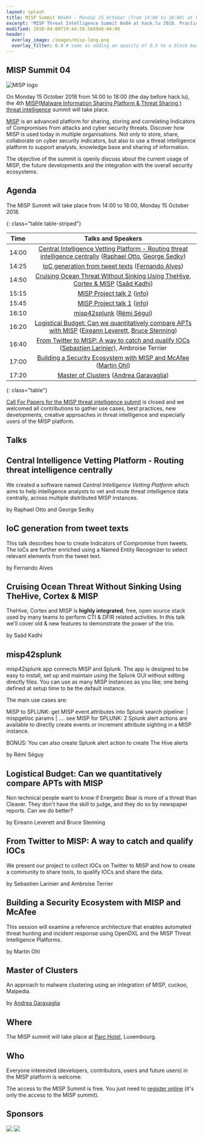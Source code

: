 ```yaml
---
layout: splash
title: MISP Summit #0x04 - Monday 15 October (from 14:00 to 18:00) at hack.lu 2018
excerpt: "MISP Threat Intelligence Summit 0x04 at hack.lu 2018. Practical threat intelligence and information sharing for everyone."
modified: 2018-04-09T19:44:38.564948-04:00
header:
  overlay_image: /images/misp-long.png
  overlay_filter: 0.4 # same as adding an opacity of 0.5 to a black background
---
```


MISP Summit 04
--------------

![MISP logo](https://raw.githubusercontent.com/MISP/MISP/2.4/INSTALL/logos/misp-logo.png)

On Monday 15 October 2018 from 14:00 to 18:00 (the day before hack.lu), the 4th [MISP(Malware Information Sharing Platform & Threat Sharing
) threat intelligence](http://www.misp-project.org/) summit will take place.


[MISP](http://www.misp-project.org/) is an advanced platform for sharing, storing and correlating Indicators of Compromises from attacks and cyber security threats.
Discover how MISP is used today in multiple organisations. Not only to store, share, collaborate on cyber security indicators, but also to use a threat intelligence platform
to support analysts, knowledge base and sharing of information.

The objective of the summit is openly discuss about the current usage of MISP, the future developments and the integration with the overall security ecosystems.

Agenda
------

The MISP Summit will take place from 14:00 to 18:00, Monday 15 October 2018.

{: class="table table-striped"}

| Time | Talks and Speakers |
|:----:|:------------------:|
| 14:00 | [Central Intelligence Vetting Platform - Routing threat intelligence centrally](https://2018.hack.lu/misp-summit/#central-intelligence-vetting-platform---routing-threat-intelligence-centrally) ([Raphael Otto](https://2018.hack.lu/misp-summit/#Raphael+Otto), [George Sedky](https://2018.hack.lu/misp-summit/#George+Sedky)) |
| 14:25 | [IoC generation from tweet texts](https://2018.hack.lu/misp-summit/#ioc-generation-from-tweet-texts) ([Fernando Alves](https://2018.hack.lu/misp-summit/#Fernando+Alves)) |
| 14:50 | [Cruising Ocean Threat Without Sinking Using TheHive, Cortex & MISP](https://2018.hack.lu/misp-summit/#cruising-ocean-threat-without-sinking-using-thehive-cortex--misp) ([Saâd Kadhi](https://2018.hack.lu/misp-summit/#Sa%C3%A2d+Kadhi)) |
| 15:15 | [MISP Project talk 2](https://2018.hack.lu/misp-summit/#MISP+Project+talk+2) ([info](https://2018.hack.lu/misp-summit/#info)) |
| 15:45 | [MISP Project talk 1](https://2018.hack.lu/misp-summit/#MISP+Project+talk+1) ([info](https://2018.hack.lu/misp-summit/#info)) |
| 16:10 | [misp42splunk](https://2018.hack.lu/misp-summit/#misp42splunk) ([Rémi Ségui]()) |
| 16:20 | [Logistical Budget: Can we quantitatively compare APTs with MISP](https://2018.hack.lu/misp-summit/#logistical-budget-can-we-quantitatively-compare-apts-with-misp) ([Eireann Leverett](https://2018.hack.lu/misp-summit/#Eireann+Leverett), [Bruce Stenning](https://2018.hack.lu/misp-summit/#Bruce+Stenning)) |
| 16:40 | [From Twitter to MISP: A way to catch and qualify IOCs](https://2018.hack.lu/misp-summit/#from-twitter-to-misp-a-way-to-catch-and-qualify-iocs) ([Sebastien Larinier](https://2018.hack.lu/misp-summit/#Sebastien+Larinier)),  Ambroise Terrier|
| 17:00 | [Building a Security Ecosystem with MISP and McAfee](https://2018.hack.lu/misp-summit/#building-a-security-ecosystem-with-misp-and-mcafee) ([Martin Ohl](https://2018.hack.lu/misp-summit/#Martin+Ohl)) |
| 17:20 | [Master of Clusters](https://2018.hack.lu/misp-summit/#master-of-clusters) ([Andrea Garavaglia](https://2018.hack.lu/misp-summit/#Andrea+Garavaglia)) |
{: class="table"}


[Call For Papers for the MISP threat intelligence submit](https://cfp.hack.lu/misp0x4/) is closed and we welcomed all contributions to gather use cases, best practices, new developments, creative approaches in threat intelligence and especially users of the MISP platform.

Talks
-----

## Central Intelligence Vetting Platform - Routing threat intelligence centrally

We created a software named *Central Intelligence Vetting Platform* which aims to help intelligence analysts to vet and route threat intelligence data centrally, across multiple distributed MISP instances.

by Raphael Otto and George Sedky

## IoC generation from tweet texts

This talk describes how to create Indicators of Compromise from tweets. The IoCs are further enriched using a Named Entity Recognizer to select relevant elements from the tweet text.

by Fernando Alves

## Cruising Ocean Threat Without Sinking Using TheHive, Cortex & MISP

TheHive, Cortex and MISP is **highly integrated**, free, open source stack used by many teams to perform CTI & DFIR related activities. In this talk we'll cover
old & new features to demonstrate the power of the trio.

by Saâd Kadhi

## misp42splunk

misp42splunk app connects MISP and Splunk. The app is designed to be easy to install, set up and maintain using the Splunk GUI
without editing directly files. You can use as many MISP instances as you like; one being defined at setup time to be the default instance.

The main use cases are:

MISP to SPLUNK: get MISP event attributes into Splunk search pipeline: | mispgetioc params | .... see
MISP for SPLUNK: 2 Splunk alert actions are available to directly create events or increment attribute sighting in a MISP instance.

BONUS: You can also create Splunk alert action to create The Hive alerts

by Rémi Séguy

## Logistical Budget: Can we quantitatively compare APTs with MISP

Non technical people want to know if Energetic Bear is more of a threat than Cleaver. They don't have the skill to judge, and they do so by newspaper reports. Can we do better?

by Eireann Leverett and Bruce Stenning

## From Twitter to MISP: A way to catch and qualify IOCs

We present our project to collect IOCs on Twitter to MISP and how to create a community to share tools, to qualify IOCs and share the data.

by Sebastien Larinier and Ambroise Terrier

## Building a Security Ecosystem with MISP and McAfee

This session will examine a reference architecture that enables automated threat hunting and incident response using OpenDXL and the MISP Threat Intelligence Platforms.

by Martin Ohl

## Master of Clusters

An approach to malware clustering using an integration of MISP, cuckoo, Malpedia.

by [Andrea Garavaglia](https://www.linkedin.com/in/andrea-garavaglia-4931969/)

Where
-----

The MISP summit will take place at [Parc Hotel](http://www.parc-hotel.lu/), Luxembourg.

Who
---

Everyone interested (developers, contributors, users and future users) in the MISP platform is welcome.

The access to the MISP Summit is free. You just need to [register online](https://www.eventbrite.com/e/misp-threat-intelligence-summit-0x4-tickets-46481482365) (it's only the access to the MISP summit).

Sponsors
--------

![](https://www.misp-project.org/assets/images/logo.png)
![](https://www.misp-project.org/assets/images/en_cef.png)

